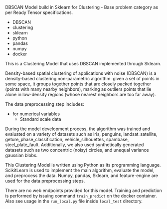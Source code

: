 DBSCAN Model build in Sklearn for Clustering - Base problem category as per Ready Tensor specifications.

- DBSCAN
- clustering
- sklearn
- python
- pandas
- numpy
- docker

This is a Clustering Model that uses DBSCAN implemented through Sklearn.

Density-based spatial clustering of applications with noise (DBSCAN) is a density-based clustering non-parametric algorithm: given a set of points in some space, it groups together points that are closely packed together (points with many nearby neighbors), marking as outliers points that lie alone in low-density regions (whose nearest neighbors are too far away).

The data preprocessing step includes:

- for numerical variables
  - Standard scale data

During the model development process, the algorithm was trained and evaluated on a variety of datasets such as iris, penguins, landsat_satellite, geture_phase_classification, vehicle_silhouettes, spambase, steel_plate_fault. Additionally, we also used synthetically generated datasets such as two concentric (noisy) circles, and unequal variance gaussian blobs.

This Clustering Model is written using Python as its programming language. ScikitLearn is used to implement the main algorithm, evaluate the model, and preprocess the data. Numpy, pandas, Sklearn, and feature-engine are used for the data preprocessing steps.

There are no web endpoints provided for this model. Training and prediction is performed by issuing command `train_predict` on the docker container. Also see usage in the `run_local.py` file inside `local_test` directory.
